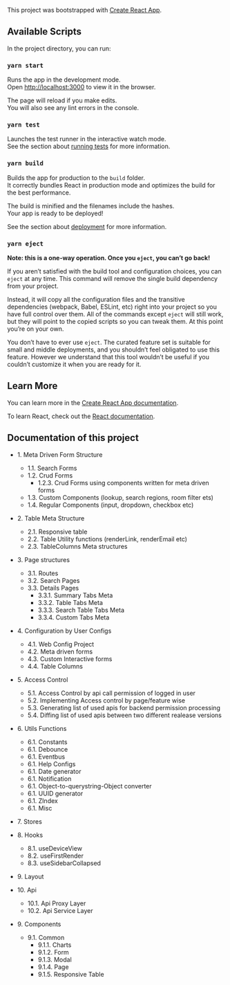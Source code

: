 This project was bootstrapped with [Create React App](https://github.com/facebook/create-react-app).

## Available Scripts

In the project directory, you can run:

### `yarn start`

Runs the app in the development mode.<br />
Open [http://localhost:3000](http://localhost:3000) to view it in the browser.

The page will reload if you make edits.<br />
You will also see any lint errors in the console.

### `yarn test`

Launches the test runner in the interactive watch mode.<br />
See the section about [running tests](https://facebook.github.io/create-react-app/docs/running-tests) for more information.

### `yarn build`

Builds the app for production to the `build` folder.<br />
It correctly bundles React in production mode and optimizes the build for the best performance.

The build is minified and the filenames include the hashes.<br />
Your app is ready to be deployed!

See the section about [deployment](https://facebook.github.io/create-react-app/docs/deployment) for more information.

### `yarn eject`

**Note: this is a one-way operation. Once you `eject`, you can’t go back!**

If you aren’t satisfied with the build tool and configuration choices, you can `eject` at any time. This command will remove the single build dependency from your project.

Instead, it will copy all the configuration files and the transitive dependencies (webpack, Babel, ESLint, etc) right into your project so you have full control over them. All of the commands except `eject` will still work, but they will point to the copied scripts so you can tweak them. At this point you’re on your own.

You don’t have to ever use `eject`. The curated feature set is suitable for small and middle deployments, and you shouldn’t feel obligated to use this feature. However we understand that this tool wouldn’t be useful if you couldn’t customize it when you are ready for it.

## Learn More

You can learn more in the [Create React App documentation](https://facebook.github.io/create-react-app/docs/getting-started).

To learn React, check out the [React documentation](https://reactjs.org/).

## Documentation of this project

- 1\. Meta Driven Form Structure

  - 1.1\. Search Forms
  - 1.2\. Crud Forms
    - 1.2.3\. Crud Forms using components written for meta driven forms
  - 1.3\. Custom Components (lookup, search regions, room filter ets)
  - 1.4\. Regular Components (input, dropdown, checkbox etc)

* 2\. Table Meta Structure

  - 2.1\. Responsive table
  - 2.2\. Table Utility functions (renderLink, renderEmail etc)
  - 2.3\. TableColumns Meta structures

* 3\. Page structures

  - 3.1\. Routes
  - 3.2\. Search Pages
  - 3.3\. Details Pages
    - 3.3.1\. Summary Tabs Meta
    - 3.3.2\. Table Tabs Meta
    - 3.3.3\. Search Table Tabs Meta
    - 3.3.4\. Custom Tabs Meta

* 4\. Configuration by User Configs

  - 4.1\. Web Config Project
  - 4.2\. Meta driven forms
  - 4.3\. Custom Interactive forms
  - 4.4\. Table Columns

* 5\. Access Control

  - 5.1\. Access Control by api call permission of logged in user
  - 5.2\. Implementing Access control by page/feature wise
  - 5.3\. Generating list of used apis for backend permission processing
  - 5.4\. Diffing list of used apis between two different realease versions

* 6\. Utils Functions

  - 6.1\. Constants
  - 6.1\. Debounce
  - 6.1\. Eventbus
  - 6.1\. Help Configs
  - 6.1\. Date generator
  - 6.1\. Notification
  - 6.1\. Object-to-querystring-Object converter
  - 6.1\. UUID generator
  - 6.1\. ZIndex
  - 6.1\. Misc

* 7\. Stores
* 8\. Hooks
  - 8.1\. useDeviceView
  - 8.2\. useFirstRender
  - 8.3\. useSidebarCollapsed
* 9\. Layout
* 10\. Api
  - 10.1\. Api Proxy Layer
  - 10.2\. Api Service Layer
* 9\. Components
  - 9.1\. Common
    - 9.1.1\. Charts
    - 9.1.2\. Form
    - 9.1.3\. Modal
    - 9.1.4\. Page
    - 9.1.5\. Responsive Table
